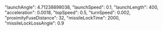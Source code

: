 "launchAngle": 4.71238898038,
            "launchSpeed": 0.1,
            "launchLength": 400,
            "acceleration": 0.0018,
            "topSpeed": 0.5,
            "turnSpeed": 0.002,
            "proximityFuseDistance": 32,
            "missileLockTime": 2000,
            "missileLockLossAngle": 0.9

